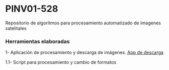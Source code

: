 # PINV01-528
Repositorio de algoritmos para procesamiento automatizado de imagenes satelitales
### Herramientas elaboradas
1- Aplicación de procesamiento y descarga de imágenes. [App de descarga](https://code.earthengine.google.com/e7f29c99aa685e55cf7f2e89129c7bd2)




1.1- Script para procesamiento y cambio de formatos 
